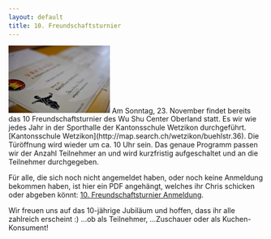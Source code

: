 ```yaml
---
layout: default
title: 10. Freundschaftsturnier
---
```


<img class="right" src="/images/ft_14.jpg" alt="Freundschaftsturnier" width="200px">
Am Sonntag, 23. November findet bereits das 10 Freundschaftsturnier des Wu Shu Center Oberland statt. Es wir wie jedes Jahr in der Sporthalle der Kantonsschule Wetzikon durchgeführt. [Kantonsschule Wetzikon](http://map.search.ch/wetzikon/buehlstr.36). Die Türöffnung wird wieder um ca. 10 Uhr sein. Das genaue Programm passen wir der Anzahl Teilnehmer an und wird kurzfristig aufgeschaltet und an die Teilnehmer durchgegeben.

Für alle, die sich noch nicht angemeldet haben, oder noch keine Anmeldung bekommen haben, ist hier ein PDF angehängt, welches ihr Chris schicken oder abgeben könnt:
<a target="_blank" href="http://www.wu-shu.ch/images/Freundschafts-turnier_14.pdf" class="button-contact-info">10. Freundschaftsturnier Anmeldung</a></a>.

Wir freuen uns auf das 10-jährige Jubiläum und hoffen, dass ihr alle zahlreich erscheint :) ...ob als Teilnehmer, ...Zuschauer oder als Kuchen-Konsument!
